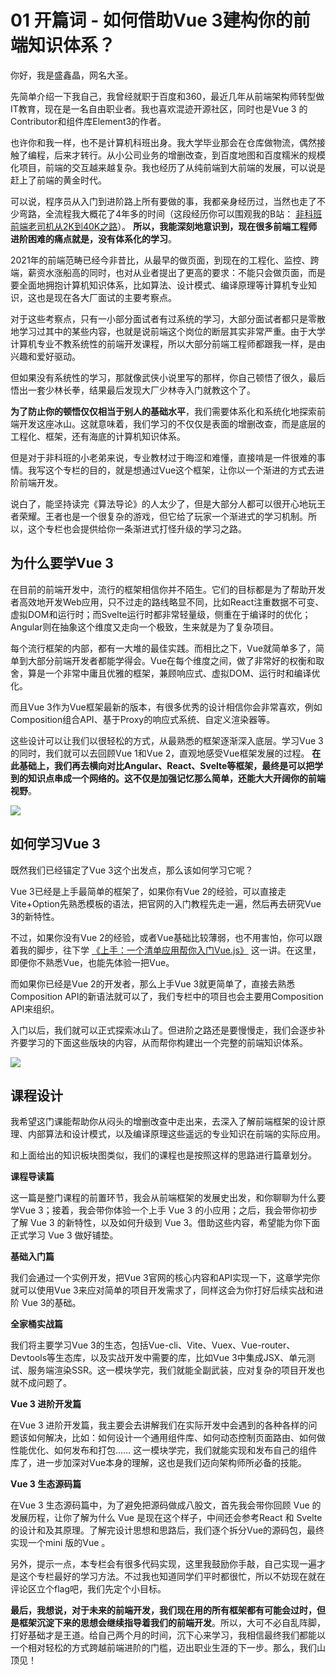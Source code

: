 
# 01 开篇词 - 如何借助Vue 3建构你的前端知识体系？

你好，我是盛鑫晶，网名大圣。

先简单介绍一下我自己，我曾经就职于百度和360，最近几年从前端架构师转型做IT教育，现在是一名自由职业者。我也喜欢混迹开源社区，同时也是Vue 3 的Contributor和组件库Element3的作者。

也许你和我一样，也不是计算机科班出身。我大学毕业那会在仓库做物流，偶然接触了编程，后来才转行。从小公司业务的增删改查，到百度地图和百度糯米的规模化项目，前端的交互越来越复杂。我也经历了从纯前端到大前端的发展，可以说是赶上了前端的黄金时代。

可以说，程序员从入门到进阶路上所有要做的事，我都亲身经历过，当然也走了不少弯路，全流程我大概花了4年多的时间（这段经历你可以围观我的B站： [非科班前端老司机从2K到40K之路](https://www.bilibili.com/video/BV1cV411Y77T/)）。 **所以，我能深刻地意识到，现在很多前端工程师进阶困难的痛点就是，没有体系化的学习**。

2021年的前端范畴已经今非昔比，从最早的做页面，到现在的工程化、监控、跨端，薪资水涨船高的同时，也对从业者提出了更高的要求：不能只会做页面，而是要全面地拥抱计算机知识体系，比如算法、设计模式、编译原理等计算机专业知识，这也是现在各大厂面试的主要考察点。

对于这些考察点，只有一小部分面试者有过系统的学习，大部分面试者都只是零散地学习过其中的某些内容，也就是说前端这个岗位的断层其实非常严重。由于大学计算机专业不教系统性的前端开发课程，所以大部分前端工程师都跟我一样，是由兴趣和爱好驱动。

但如果没有系统性的学习，那就像武侠小说里写的那样，你自己顿悟了很久，最后悟出一套少林长拳，结果最后发现大厂少林寺入门就教这个了。

**为了防止你的顿悟仅仅相当于别人的基础水平**，我们需要体系化和系统化地探索前端开发这座冰山。这就意味着，我们学习的不仅仅是表面的增删改查，而是底层的工程化、框架，还有海底的计算机知识体系。

但是对于非科班的小老弟来说，专业教材过于晦涩和难懂，直接啃是一件很难的事情。我写这个专栏的目的，就是想通过Vue这个框架，让你以一个渐进的方式去进阶前端开发。

说白了，能坚持读完《算法导论》的人太少了，但是大部分人都可以很开心地玩王者荣耀。王者也是一个很复杂的游戏，但它给了玩家一个渐进式的学习机制。所以，这个专栏也会提供给你一条渐进式打怪升级的学习之路。

## 为什么要学Vue 3

在目前的前端开发中，流行的框架相信你并不陌生。它们的目标都是为了帮助开发者高效地开发Web应用，只不过走的路线略显不同，比如React注重数据不可变、虚拟DOM和运行时；而Svelte运行时都非常轻量级，侧重在于编译时的优化；Angular则在抽象这个维度又走向一个极致，生来就是为了复杂项目。

每个流行框架的内部，都有一大堆的最佳实践。而相比之下，Vue就简单多了，简单到大部分前端开发者都能学得会。Vue在每个维度之间，做了非常好的权衡和取舍，算是一个非常中庸且优雅的框架，兼顾响应式、虚拟DOM、运行时和编译优化。

而且Vue 3作为Vue框架最新的版本，有很多优秀的设计相信你会非常喜欢，例如Composition组合API、基于Proxy的响应式系统、自定义渲染器等。

这些设计可以让我们以很轻松的方式，从最熟悉的框架逐渐深入底层。学习Vue 3的同时，我们就可以去回顾Vue 1和Vue 2，直观地感受Vue框架发展的过程。 **在此基础上，我们再去横向对比Angular、React、Svelte等框架，最终是可以把学到的知识点串成一个网络的。这不仅是加强记忆那么简单，还能大大开阔你的前端视野**。

![](/front-end/玩转Vue3全家桶/0acf4884eccd8266a016c555651a09be.jpg)

## 如何学习Vue 3

既然我们已经锚定了Vue 3这个出发点，那么该如何学习它呢？

Vue 3已经是上手最简单的框架了，如果你有Vue 2的经验，可以直接走Vite+Option先熟悉模板的语法，把官网的入门教程先走一遍，然后再去研究Vue 3的新特性。

不过，如果你没有Vue 2的经验，或者Vue基础比较薄弱，也不用害怕，你可以跟着我的脚步，往下学 [《上手：一个清单应用帮你入门Vue.js》](http://time.geekbang.org/column/article/428106) 这一讲。在这里，即便你不熟悉Vue，也能先体验一把Vue。

而如果你已经是Vue 2的开发者，那么上手Vue 3就更简单了，直接去熟悉Composition API的新语法就可以了，我们专栏中的项目也会主要用Composition API来组织。

入门以后，我们就可以正式探索冰山了。但进阶之路还是要慢慢走，我们会逐步补齐要学习的下面这些版块的内容，从而帮你构建出一个完整的前端知识体系。

![](/front-end/玩转Vue3全家桶/b8fa99b00f432b7df6d3a292ec0a8095.jpg)

## 课程设计

我希望这门课能帮助你从闷头的增删改查中走出来，去深入了解前端框架的设计原理、内部算法和设计模式，以及编译原理这些遥远的专业知识在前端的实际应用。

和上面给出的知识板块图类似，我们的课程也是按照这样的思路进行篇章划分。

**课程导读篇**

这一篇是整门课程的前置环节，我会从前端框架的发展史出发，和你聊聊为什么要学Vue 3；接着，我会带你体验一个上手 Vue 3 的小应用；之后，我会带你初步了解 Vue 3 的新特性，以及如何升级到 Vue 3。借助这些内容，希望能为你下面正式学习 Vue 3 做好铺垫。

**基础入门篇**

我们会通过⼀个实例开发，把Vue 3官⽹的核⼼内容和API实现⼀下，这章学完你就可以使用Vue 3来应对简单的项目开发需求了，同样这会为你打好后续实战和进阶 Vue 3的基础。

**全家桶实战篇**

我们将主要学习Vue 3的⽣态，包括Vue-cli、Vite、Vuex、Vue-router、Devtools等生态库，以及实战开发中需要的库，比如Vue 3中集成JSX、单元测试、服务端渲染SSR。这⼀模块学完，我们就能全副武装，应对复杂的项⽬开发也就不成问题了。

**Vue 3 进阶开发篇**

在Vue 3 进阶开发篇，我主要会去讲解我们在实际开发中会遇到的各种各样的问题该如何解决，比如：如何设计⼀个通用组件库、如何动态控制页面路由、如何做性能优化、如何发布和打包…… 这⼀模块学完，我们就能实现和发布自己的组件库了，进一步加深对Vue本身的理解，这也是我们迈向架构师所必备的技能。

**Vue 3 ⽣态源码篇**

在Vue 3 生态源码篇中，为了避免把源码做成⼋股⽂，首先我会带你回顾 Vue 的发展历程，让你了解为什么 Vue 是现在这个样⼦，中间还会参考React 和 Svelte的设计和及其原理。了解完设计思想和思路后，我们逐个拆分Vue的源码包，最终实现⼀个mini 版的Vue 。

另外，提示一点，本专栏会有很多代码实现，这里我鼓励你手敲，自己实现一遍才是这个专栏最好的学习方法。不过我也知道同学们平时都很忙，所以不妨现在就在评论区立个flag吧，我们先定个小目标。

**最后，我想说，对于未来的前端开发，我们现在用的所有框架都有可能会过时，但是框架沉淀下来的思想会继续指导着我们的前端开发**。所以，大可不必自乱阵脚，打好基础才是王道。给自己两个月的时间，沉下心来学习，我相信最终我们都能以一个相对轻松的方式跨越前端进阶的门槛，迈出职业生涯的下一步。那么，我们山顶见！
